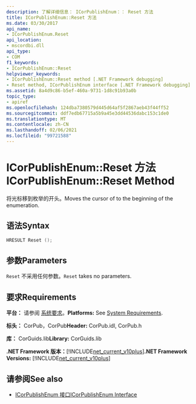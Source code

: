 ```yaml
---
description: 了解详细信息： ICorPublishEnum：： Reset 方法
title: ICorPublishEnum::Reset 方法
ms.date: 03/30/2017
api_name:
- ICorPublishEnum.Reset
api_location:
- mscordbi.dll
api_type:
- COM
f1_keywords:
- ICorPublishEnum::Reset
helpviewer_keywords:
- ICorPublishEnum::Reset method [.NET Framework debugging]
- Reset method, ICorPublishEnum interface [.NET Framework debugging]
ms.assetid: 8a4d9c86-b5ef-460a-9731-1d8c91b93a0b
topic_type:
- apiref
ms.openlocfilehash: 124dba7380579d445d64af5f2867aeb43f44ff52
ms.sourcegitcommit: ddf7edb67715a5b9a45e3dd44536dabc153c1de0
ms.translationtype: MT
ms.contentlocale: zh-CN
ms.lasthandoff: 02/06/2021
ms.locfileid: "99721588"
---
```

# <a name="icorpublishenumreset-method"></a><span data-ttu-id="758cc-103">ICorPublishEnum::Reset 方法</span><span class="sxs-lookup"><span data-stu-id="758cc-103">ICorPublishEnum::Reset Method</span></span>

<span data-ttu-id="758cc-104">将光标移到枚举的开头。</span><span class="sxs-lookup"><span data-stu-id="758cc-104">Moves the cursor of to the beginning of the enumeration.</span></span>  
  
## <a name="syntax"></a><span data-ttu-id="758cc-105">语法</span><span class="sxs-lookup"><span data-stu-id="758cc-105">Syntax</span></span>  
  
```cpp  
HRESULT Reset ();  
```  
  
## <a name="parameters"></a><span data-ttu-id="758cc-106">参数</span><span class="sxs-lookup"><span data-stu-id="758cc-106">Parameters</span></span>  

 <span data-ttu-id="758cc-107">`Reset` 不采用任何参数。</span><span class="sxs-lookup"><span data-stu-id="758cc-107">`Reset` takes no parameters.</span></span>  
  
## <a name="requirements"></a><span data-ttu-id="758cc-108">要求</span><span class="sxs-lookup"><span data-stu-id="758cc-108">Requirements</span></span>  

 <span data-ttu-id="758cc-109">**平台：** 请参阅 [系统要求](../../get-started/system-requirements.md)。</span><span class="sxs-lookup"><span data-stu-id="758cc-109">**Platforms:** See [System Requirements](../../get-started/system-requirements.md).</span></span>  
  
 <span data-ttu-id="758cc-110">**标头：** CorPub，CorPub</span><span class="sxs-lookup"><span data-stu-id="758cc-110">**Header:** CorPub.idl, CorPub.h</span></span>  
  
 <span data-ttu-id="758cc-111">**库：** CorGuids.lib</span><span class="sxs-lookup"><span data-stu-id="758cc-111">**Library:** CorGuids.lib</span></span>  
  
 <span data-ttu-id="758cc-112">**.NET Framework 版本：**[!INCLUDE[net_current_v10plus](../../../../includes/net-current-v10plus-md.md)]</span><span class="sxs-lookup"><span data-stu-id="758cc-112">**.NET Framework Versions:** [!INCLUDE[net_current_v10plus](../../../../includes/net-current-v10plus-md.md)]</span></span>  
  
## <a name="see-also"></a><span data-ttu-id="758cc-113">请参阅</span><span class="sxs-lookup"><span data-stu-id="758cc-113">See also</span></span>

- [<span data-ttu-id="758cc-114">ICorPublishEnum 接口</span><span class="sxs-lookup"><span data-stu-id="758cc-114">ICorPublishEnum Interface</span></span>](icorpublishenum-interface.md)

